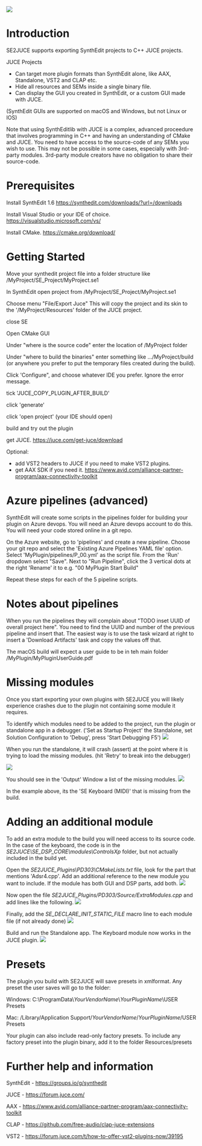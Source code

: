 <img src="Docs/Images/SE2JUCE.gif"/>

# Introduction 
SE2JUCE supports exporting SynthEdit projects to C++ JUCE projects.

JUCE Projects
* Can target more plugin formats than SynthEdit alone, like AAX, Standalone, VST2 and CLAP etc.
* Hide all resources and SEMs inside a single binary file.
* Can display the GUI you created in SynthEdit, or a custom GUI made with JUCE.

(SynthEdit GUIs are supported on macOS and Windows, but not Linux or IOS)

Note that using SynthEditlib with JUCE is a complex, advanced proceedure that involves programming in C++ and having an understanding of CMake and JUCE.
You need to have access to the source-code of any SEMs you wish to use. This may not be possible in some cases,
 especially with 3rd-party modules. 3rd-party module creators have no obligation to share their source-code.

# Prerequisites

Install SynthEdit 1.6 https://synthedit.com/downloads/?url=/downloads

Install Visual Studio or your IDE of choice. https://visualstudio.microsoft.com/vs/

Install CMake. https://cmake.org/download/

# Getting Started
Move your synthedit project file into a folder structure like /MyProject/SE_Project/MyProject.se1

In SynthEdit open project from /MyProject/SE_Project/MyProject.se1

Choose menu "File/Export Juce" This will copy the project and its skin to the '/MyProject/Resources' folder of the JUCE project.

close SE

Open CMake GUI

Under "where is the source code" enter the location of /MyProject folder

Under "where to build the binaries" enter something like .../MyProject/build (or anywhere you prefer to put the temporary files created during the build).

Click 'Configure", and choose whatever IDE you prefer. Ignore the error message.

tick 'JUCE_COPY_PLUGIN_AFTER_BUILD'

click 'generate'

click 'open project' (your IDE should open)

build and try out the plugin

get JUCE. https://juce.com/get-juce/download

Optional:
* add VST2 headers to JUCE if you need to make VST2 plugins.
* get AAX SDK if you need it. https://www.avid.com/alliance-partner-program/aax-connectivity-toolkit

# Azure pipelines (advanced)
SynthEdit will create some scripts in the pipelines folder for building your plugin on Azure devops.
You will need an Azure devops account to do this.
You will need your code stored online in a git repo.

On the Azure website, go to 'pipelines' and create a new pipeline. Choose your git repo and select the 'Existing Azure Pipelines YAML file' option.
Select 'MyPlugin/pipelines/P_00.yml' as the script file.
From the 'Run' dropdown select "Save".
Next to "Run Pipeline", click the 3 vertical dots at the right 'Rename' it to e.g. "00 MyPlugin Start Build"

Repeat these steps for each of the 5 pipeline scripts.

# Notes about pipelines
When you run the pipelines they will complain about "TODO inset UUID of overall project here".
You need to find the UUID and number of the previous pipeline and insert that. The easiest way is to use the task wizard at right
 to insert a 'Download Artifacts' task and copy the values off that.

The macOS build will expect a user guide to be in teh main folder /MyPlugin/MyPluginUserGuide.pdf


# Missing modules

Once you start exporting your own plugins with SE2JUCE you will likely experience crashes due to the plugin not containing some module it requires.

To identify which modules need to be added to the project, run the plugin or standalone app in a debugger. ('Set as Startup Project' the Standalone, set Solution Configuration to 'Debug', press 'Start Debugging F5')
<img src="Docs/Images/SE2JUCE_MIssingModule3.PNG"/>

When you run the standalone, it will crash (assert) at the point where it is trying to load the missing modules. (hit 'Retry' to break into the debugger)

<img src="Docs/Images/SE2JUCE_MIssingModule1.PNG"/>

You should see in the 'Output' Window a list of the missing modules.
<img src="Docs/Images/SE2JUCE_MIssingModule2.PNG"/>

In the example above, its the 'SE Keyboard (MIDI)' that is missing from the build.

# Adding an additional module

To add an extra module to the build you will need access to its source code. In the case of the keyboard, the code is in the *SE2JUCE\SE_DSP_CORE\modules\ControlsXp* folder, but not actually included in the build yet.

Open the *SE2JUCE_Plugins\PD303\CMakeLists.txt* file, look for the part that mentions 'Adsr4.cpp'. Add an additional reference to the new module you want to include. If the module has both GUI and DSP parts, add both.
<img src="Docs/Images/SE2JUCE_AddModule1.png"/>

Now open the file *SE2JUCE_Plugins/PD303/Source/ExtraModules.cpp* and add lines like the following.
<img src="Docs/Images/SE2JUCE_AddModule2.png"/>

Finally, add the *SE_DECLARE_INIT_STATIC_FILE* macro line to each module file (if not already done)
<img src="Docs/Images/SE2JUCE_AddModule3.png"/>

Build and run the Standalone app. The Keyboard module now works in the JUCE plugin.
<img src="Docs/Images/SE2JUCE_AddModule4.png"/>

# Presets
The plugin you build with SE2JUCE will save presets in xmlformat. Any preset the user saves will go to the folder:

Windows: C:\ProgramData\\*YourVendorName*\\*YourPluginName*\USER Presets

Mac: /Library/Application Support/*YourVendorName*/*YourPluginName*/USER Presets

Your plugin can also include read-only factory presets. To include any factory preset into the plugin binary, add it to the folder Resources/presets


# Further help and information

SynthEdit - https://groups.io/g/synthedit

JUCE - https://forum.juce.com/

AAX - https://www.avid.com/alliance-partner-program/aax-connectivity-toolkit

CLAP - https://github.com/free-audio/clap-juce-extensions

VST2 - https://forum.juce.com/t/how-to-offer-vst2-plugins-now/39195

